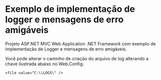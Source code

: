 # Exemplo de implementação de logger e mensagens de erro amigáveis 

Projeto ASP.NET MVC Web Application .NET Framework com exemplo de implementação de Logger e mensagens de erro amigáveis.

Você pode alterar o caminho de criação do arquivo de log alterando a chave ilustrada abaixo no Web.Config.

	<file value="C:\\LOGS\" />



